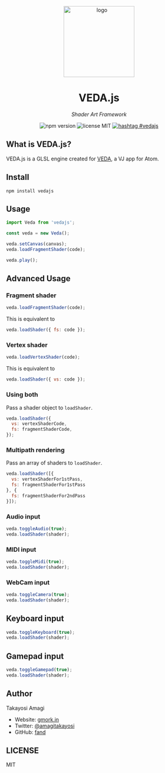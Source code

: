 <div align="center">
  <img alt="logo" src="https://user-images.githubusercontent.com/1403842/28923702-d8155d46-7899-11e7-817b-1193d138e5b8.png" width="192"/>

  <h1>VEDA.js</h1>
  <i>Shader Art Framework</i>

  ![npm version](https://img.shields.io/npm/v/vedajs.svg) ![license MIT](https://img.shields.io/npm/l/vedajs.svg) [![hashtag #vedajs](https://img.shields.io/badge/hashtag-vedajs-blue.svg)](https://twitter.com/search?f=tweets&q=%23vedajs&src=typd)
</div>


## What is VEDA.js?

VEDA.js is a GLSL engine created for [VEDA](https://atom.io/packages/veda), a VJ app for Atom.


## Install

```
npm install vedajs
```


## Usage

```js
import Veda from 'vedajs';

const veda = new Veda();

veda.setCanvas(canvas);
veda.loadFragmentShader(code);

veda.play();
```


## Advanced Usage

### Fragment shader

```js
veda.loadFragmentShader(code);
```

This is equivalent to

```js
veda.loadShader({ fs: code });
```


### Vertex shader

```js
veda.loadVertexShader(code);
```

This is equivalent to

```js
veda.loadShader({ vs: code });
```


### Using both

Pass a shader object to `loadShader`.

```js
veda.loadShader({
  vs: vertexShaderCode,
  fs: fragmentShaderCode,
});
```


### Multipath rendering

Pass an array of shaders to `loadShader`.

```js
veda.loadShader([{
  vs: vertexShaderFor1stPass,
  fs: fragmentShaderFor1stPass
}, {
  fs: fragmentShaderFor2ndPass
}]);
```


### Audio input

```js
veda.toggleAudio(true);
veda.loadShader(shader);
```


### MIDI input

```js
veda.toggleMidi(true);
veda.loadShader(shader);
```


### WebCam input

```js
veda.toggleCamera(true);
veda.loadShader(shader);
```


## Keyboard input

```js
veda.toggleKeyboard(true);
veda.loadShader(shader);
```


## Gamepad input

```js
veda.toggleGamepad(true);
veda.loadShader(shader);
```


## Author

Takayosi Amagi

- Website: [gmork.in](https://gmork.in)
- Twitter: [@amagitakayosi](https://twitter.com/amagitakayosi)
- GitHub: [fand](https://github.com/fand)


## LICENSE

MIT
